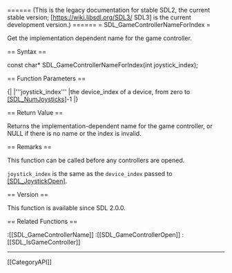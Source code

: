 ====== (This is the legacy documentation for stable SDL2, the current stable version; [https://wiki.libsdl.org/SDL3/ SDL3] is the current development version.) ======
= SDL_GameControllerNameForIndex =

Get the implementation dependent name for the game controller.

== Syntax ==

<syntaxhighlight lang='c'>
const char* SDL_GameControllerNameForIndex(int joystick_index);
</syntaxhighlight>

== Function Parameters ==

{|
|'''joystick_index'''
|the device_index of a device, from zero to [[SDL_NumJoysticks]]()-1
|}

== Return Value ==

Returns the implementation-dependent name for the game controller, or NULL
if there is no name or the index is invalid.

== Remarks ==

This function can be called before any controllers are opened.

<code>joystick_index</code> is the same as the <code>device_index</code>
passed to [[SDL_JoystickOpen]]().

== Version ==

This function is available since SDL 2.0.0.

== Related Functions ==

:[[SDL_GameControllerName]]
:[[SDL_GameControllerOpen]]
:[[SDL_IsGameController]]

----
[[CategoryAPI]]


